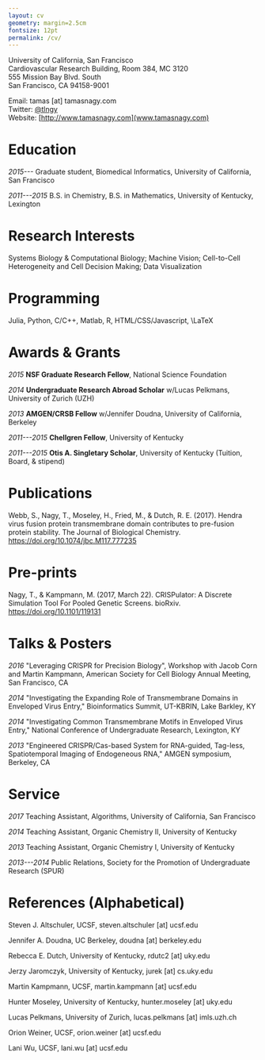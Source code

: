 ```yaml
---
layout: cv
geometry: margin=2.5cm
fontsize: 12pt
permalink: /cv/
---
```


University of California, San Francisco \
Cardiovascular Research Building, Room 384, MC 3120\
555 Mission Bay Blvd. South\
San Francisco, CA 94158-9001


Email: tamas [at] tamasnagy.com\
Twitter: [\@tlngy](https://twitter.com/tlngy)\
Website: [http://www.tamasnagy.com](www.tamasnagy.com)



# Education

*2015---*    Graduate student, Biomedical Informatics, University of
California, San Francisco

*2011---2015* B.S. in Chemistry, B.S. in Mathematics, University of
Kentucky, Lexington


# Research Interests

Systems Biology & Computational Biology; Machine Vision; Cell-to-Cell
Heterogeneity and Cell Decision Making; Data Visualization

# Programming

Julia, Python, C/C++, Matlab, R, HTML/CSS/Javascript, \LaTeX

# Awards & Grants

*2015* **NSF Graduate Research Fellow**, National Science Foundation


*2014* **Undergraduate Research Abroad Scholar** w/Lucas Pelkmans,
University of Zurich (UZH)

*2013* **AMGEN/CRSB Fellow** w/Jennifer Doudna, University of
California, Berkeley

*2011---2015* **Chellgren Fellow**, University of Kentucky

*2011---2015* **Otis A. Singletary Scholar**, University of Kentucky
(Tuition, Board, & stipend)


# Publications

Webb, S., Nagy, T., Moseley, H., Fried, M., & Dutch, R. E. (2017). Hendra virus fusion protein transmembrane domain contributes to pre-fusion protein stability. The Journal of Biological Chemistry. <https://doi.org/10.1074/jbc.M117.777235>


# Pre-prints

Nagy, T., & Kampmann, M. (2017, March 22). CRISPulator: A Discrete Simulation Tool For Pooled Genetic Screens. bioRxiv. <https://doi.org/10.1101/119131>


# Talks & Posters

*2016* "Leveraging CRISPR for Precision Biology", Workshop with Jacob Corn and
Martin Kampmann, American Society for Cell Biology Annual Meeting, San Francisco,
CA

*2014* "Investigating the Expanding Role of Transmembrane Domains in
Enveloped Virus Entry," Bioinformatics Summit, UT-KBRIN, Lake Barkley, KY

*2014* "Investigating Common Transmembrane Motifs in Enveloped Virus
Entry," National Conference of Undergraduate Research, Lexington, KY

*2013* "Engineered CRISPR/Cas-based System for RNA-guided, Tag-less,
Spatiotemporal Imaging of Endogeneous RNA," AMGEN symposium, Berkeley, CA


# Service

*2017* Teaching Assistant, Algorithms, University of California, San Francisco

*2014* Teaching Assistant, Organic Chemistry II, University of Kentucky

*2013* Teaching Assistant, Organic Chemistry I, University of Kentucky

*2013---2014* Public Relations, Society for the Promotion of Undergraduate Research (SPUR)


# References (Alphabetical)

Steven J. Altschuler, UCSF, steven.altschuler [at] ucsf.edu

Jennifer A. Doudna, UC Berkeley, doudna [at] berkeley.edu

Rebecca E. Dutch, University of Kentucky, rdutc2 [at] uky.edu

Jerzy Jaromczyk, University of Kentucky, jurek [at] cs.uky.edu

Martin Kampmann, UCSF, martin.kampmann [at] ucsf.edu

Hunter Moseley, University of Kentucky, hunter.moseley [at] uky.edu

Lucas Pelkmans, University of Zurich, lucas.pelkmans [at] imls.uzh.ch

Orion Weiner, UCSF, orion.weiner [at] ucsf.edu

Lani Wu, UCSF, lani.wu [at] ucsf.edu
